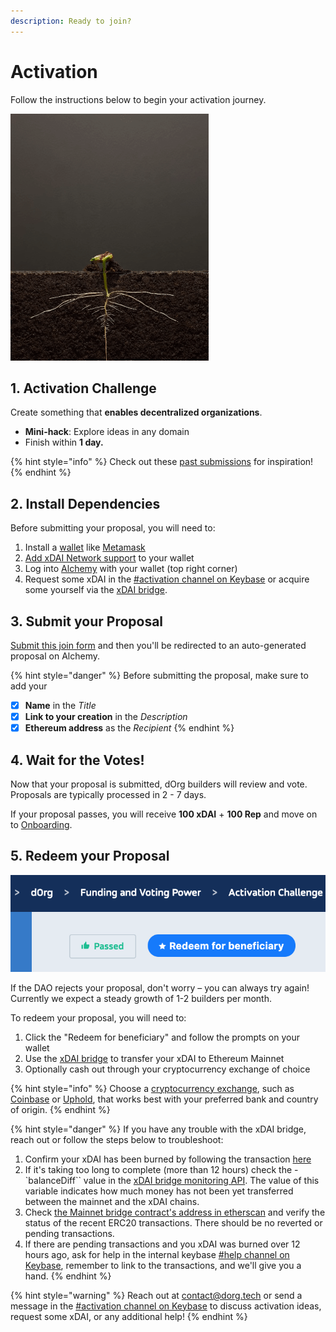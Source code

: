 ```yaml
---
description: Ready to join?
---
```


# Activation

Follow the instructions below to begin your activation journey.

![](../.gitbook/assets/plant2.gif)

## 1. Activation Challenge

Create something that **enables decentralized organizations**.

* **Mini-hack**: Explore ideas in any domain 
* Finish within **1 day.**

{% hint style="info" %}
Check out these [past submissions](https://github.com/dOrgTech/Ops/blob/master/activation.md) for inspiration!
{% endhint %}

## 2. Install Dependencies

Before submitting your proposal, you will need to:

1. Install a [wallet](../glossary/web3.md#wallet) like [Metamask](https://metamask.io/download.html)
2. [Add xDAI Network support](https://www.xdaichain.com/for-users/wallets/metamask/metamask-setup) to your wallet
3. Log into [Alchemy](https://v1.alchemy.do/dao/0x94a587478c83491b13291265581cb983e7feb540/scheme/0xca275b54cf9e9afc2317778e3e294e01a5b25ce9e082043b64a5cc7f4c4ec2f9) with your wallet \(top right corner\)
4. Request some xDAI in the [\#activation channel on Keybase](https://keybase.io/team/dorg.membrane) or acquire some yourself via the [xDAI bridge](https://dai-bridge.poa.network/). 

## 3. Submit your Proposal

[Submit this join form](https://airtable.com/shrax93Om9NgA54yK) and then you'll be redirected to an auto-generated proposal on Alchemy.

{% hint style="danger" %}
Before submitting the proposal, make sure to add your

* [x] **Name** in the _Title_
* [x] **Link to your creation** in the _Description_
* [x] **Ethereum address** as the _Recipient_
{% endhint %}

## 4. Wait for the Votes!

Now that your proposal is submitted, dOrg builders will review and vote. Proposals are typically processed in 2 - 7 days.

If your proposal passes, you will receive **100 xDAI** + **100 Rep** and move on to [Onboarding](onboarding.md).

## 5. Redeem your Proposal

![Don&apos;t forget to Redeem your proposal after it passes!](../.gitbook/assets/screen-shot-2020-06-26-at-4.30.04-pm%20%281%29.png)

If the DAO rejects your proposal, don't worry – you can always try again! Currently we expect a steady growth of 1-2 builders per month.

To redeem your proposal, you will need to:

1. Click the "Redeem for beneficiary" and follow the prompts on your wallet
2. Use the [xDAI bridge](https://dai-bridge.poa.network/) to transfer your xDAI to Ethereum Mainnet
3. Optionally cash out through your cryptocurrency exchange of choice

{% hint style="info" %}
Choose a [cryptocurrency exchange](https://en.wikipedia.org/wiki/Cryptocurrency_exchange), such as [Coinbase](https://help.coinbase.com/en/coinbase/trading-and-funding/buying-selling-or-converting-crypto/how-do-i-sell-or-cash-out-my-digital-currency) or [Uphold](http://uphold.com/), that works best with your preferred bank and country of origin.
{% endhint %}

{% hint style="danger" %}
If you have any trouble with the xDAI bridge, reach out or follow the steps below to troubleshoot:

1. Confirm your xDAI has been burned by following the transaction [here](https://explorer.anyblock.tools/ethereum/poa/xdai/)
2. If it's taking too long to complete \(more than 12 hours\) check the - \`balanceDiff\`\` value in the [xDAI bridge monitoring API](https://bridge-monitoring.poa.net/xdai). The value of this variable indicates how much money has not been yet transferred between the mainnet and the xDAI chains.
3. Check [the Mainnet bridge contract's address in etherscan](https://etherscan.io/address/0x4aa42145aa6ebf72e164c9bbc74fbd3788045016#tokentxns) and verify the status of the recent ERC20 transactions. There should be no reverted or pending transactions.
4. If there are pending transactions and you xDAI was burned over 12 hours ago, ask for help in the internal keybase [\#help channel on Keybase](https://keybase.io/team/dorg), remember to link to the transactions, and we'll give you a hand.
{% endhint %}

{% hint style="warning" %}
Reach out at [contact@dorg.tech](mailto:contact@dorg.tech) or send a message in the [\#activation channel on Keybase](https://keybase.io/team/dorg.membrane) to discuss activation ideas, request some xDAI, or any additional help!
{% endhint %}

